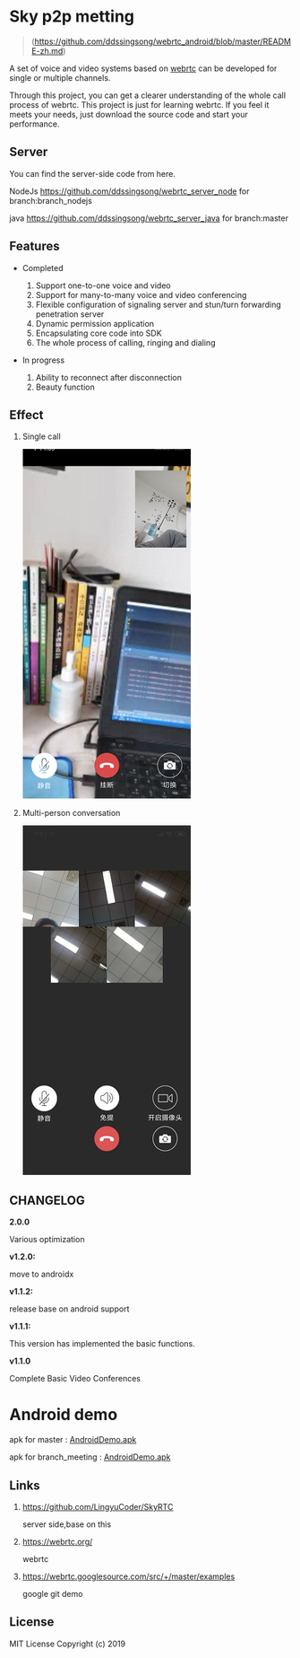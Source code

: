 

# Sky p2p metting

> (<https://github.com/ddssingsong/webrtc_android/blob/master/README-zh.md>)



A set of voice and video systems based on  [webrtc](https://webrtc.googlesource.com/) can be developed for single or multiple channels.



Through this project, you can get a clearer understanding of the whole call process of webrtc. This project is just for learning webrtc. If you feel it meets your needs, just download the source code and start your performance.



## Server 

You can find the server-side code from here. 

NodeJs    https://github.com/ddssingsong/webrtc_server_node   for branch:branch_nodejs

java      https://github.com/ddssingsong/webrtc_server_java         for branch:master



## Features

- Completed
  1. Support one-to-one voice and video
  2. Support for many-to-many voice and video conferencing
  3. Flexible configuration of signaling server and stun/turn forwarding penetration server
  4. Dynamic permission application
  5. Encapsulating core code into SDK
  6. The whole process of calling, ringing and dialing

- In progress
  1. Ability to reconnect after disconnection
  2. Beauty function
  

## Effect

1. Single call

   ![process](art/image3.png)



2. Multi-person conversation

   ![process](art/image5.jpg)





## CHANGELOG

**2.0.0**

Various optimization

**v1.2.0:** 

 move to androidx

**v1.1.2:**   

release base on android support

**v1.1.1:**   

This version has implemented the basic functions.

**v1.1.0**  

Complete Basic Video Conferences


# Android demo

apk for master : [AndroidDemo.apk](app/release/app-release.apk)

apk for branch_meeting : [AndroidDemo.apk](https://github.com/ddssingsong/webrtc_android/blob/branch_meeting/app/release/app-release.apk)



## Links

1. https://github.com/LingyuCoder/SkyRTC

   server side,base on this

2. https://webrtc.org/

   webrtc

3. https://webrtc.googlesource.com/src/+/master/examples

   google git demo

   

## License

MIT License 
Copyright (c) 2019






